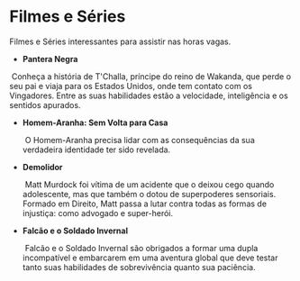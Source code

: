 # Filmes e Séries 
Filmes e Séries interessantes para assistir nas horas vagas.

-  **Pantera Negra**

  ​          Conheça a história de T'Challa, príncipe do reino de Wakanda, que perde o seu pai e viaja para os Estados Unidos, onde tem contato com os Vingadores. Entre as suas habilidades estão a velocidade, inteligência e os sentidos apurados.

- **Homem-Aranha: Sem Volta para Casa**

  ​          O Homem-Aranha precisa lidar com as consequências da sua verdadeira identidade ter sido revelada.

- **Demolidor**

  ​          Matt Murdock foi vítima de um acidente que o deixou cego quando adolescente, mas que também o dotou de superpoderes sensoriais. Formado em Direito, Matt passa a lutar contra todas as formas de injustiça: como advogado e super-herói.

- **Falcão e o Soldado Invernal**

  ​          Falcão e o Soldado Invernal são obrigados a formar uma dupla incompatível e embarcarem em uma aventura global que deve testar tanto suas habilidades de sobrevivência quanto sua paciência.
